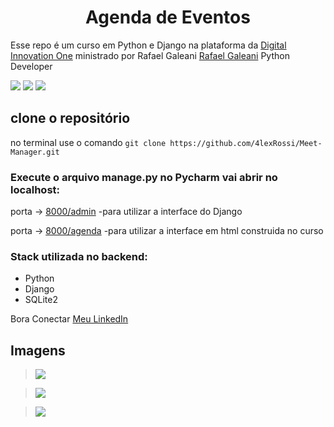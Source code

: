 <h1 align="center">Agenda de Eventos</h1>

Esse repo é um curso em Python e Django na plataforma da [Digital Innovation One](https://digitalinnovation.one/sign-up?ref=QFX2ZVP4RU)
ministrado por Rafael Galeani [Rafael Galeani](https://www.linkedin.com/in/rafael-galleani/) Python Developer

![](https://img.shields.io/github/stars/4lexRossi/agenda.svg) ![](https://img.shields.io/github/forks/4lexRossi/agenda.svg) ![](https://img.shields.io/github/issues/4lexRossi/agenda.svg)

## clone o repositório 

no terminal use o comando `git clone https://github.com/4lexRossi/Meet-Manager.git`

### Execute o arquivo manage.py no Pycharm vai abrir no localhost:

porta -> [8000/admin](http://127.0.0.1:8000/admin) -para utilizar a interface do Django

porta -> [8000/agenda](http://127.0.0.1:8000/admin) -para utilizar a interface em html construida no curso

### Stack utilizada no backend:

 * Python
 * Django
 * SQLite2
 
Bora Conectar
[Meu LinkedIn](https://www.linkedin.com/in/4lex/)

## Imagens

>![](https://imgur.com/0PCApYf.jpg)

>![](https://imgur.com/4dDCcjd.jpg)

>![](https://imgur.com/GKkEo7j.jpg)

